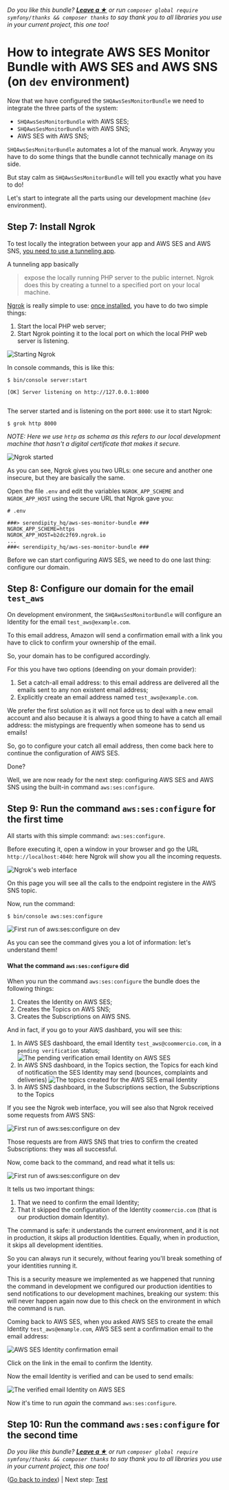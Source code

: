 *Do you like this bundle? [**Leave a &#9733;**](#js-repo-pjax-container) or run `composer global require symfony/thanks && composer thanks` to say thank you to all libraries you use in your current project, this one too!*

How to integrate AWS SES Monitor Bundle with AWS SES and AWS SNS (on `dev` environment)
=======================================================================================

Now that we have configured the `SHQAwsSesMonitorBundle` we need to integrate the three parts of the system:

- `SHQAwsSesMonitorBundle` with AWS SES;
- `SHQAwsSesMonitorBundle` with AWS SNS;
- AWS SES with AWS SNS;

`SHQAwsSesMonitorBundle` automates a lot of the manual work. Anyway you have to do some things that the bundle cannot technically manage on its side.

But stay calm as `SHQAwsSesMonitorBundle` will tell you exactly what you have to do!

Let's start to integrate all the parts using our development machine (`dev` environment).

Step 7: Install Ngrok
---------------------

To test locally the integration between your app and AWS SES and AWS SNS, [you need to use a tunneling app](https://blogs.aws.amazon.com/php/post/Tx2CO24DVG9CAK0/Testing-Webhooks-Locally-for-Amazon-SNS).

A tunneling app basically

> expose the locally running PHP server to the public internet. Ngrok does this by creating a tunnel to a specified port on your local machine.

[Ngrok](https://ngrok.com/) is really simple to use: [once installed](https://ngrok.com/download), you have to do two simple things:

1. Start the local PHP web server;
2. Start Ngrok pointing it to the local port on which the local PHP web server is listening.

![](http://www.serendipityhq.com/assets/open-source-projects/bundle-aws-ses-monitor/ngrok-start.gif "Starting Ngrok")

In console commands, this is like this:

```console
$ bin/console server:start

[OK] Server listening on http://127.0.0.1:8000
  
```

The server started and is listening on the port `8000`: use it to start Ngrok:

````console
$ grok http 8000
````

*NOTE: Here we use `http` as schema as this refers to our local development machine that hasn't a digital certificate that makes it secure.*

![](http://www.serendipityhq.com/assets/open-source-projects/bundle-aws-ses-monitor/ngrok-started-min.png "Ngrok started")

As you can see, Ngrok gives you two URLs: one secure and another one insecure, but they are basically the same.

Open the file `.env` and edit the variables `NGROK_APP_SCHEME` and `NGROK_APP_HOST` using the secure URL that Ngrok gave you:

```apacheconfig
# .env

###> serendipity_hq/aws-ses-monitor-bundle ###
NGROK_APP_SCHEME=https
NGROK_APP_HOST=b2dc2f69.ngrok.io
...
###< serendipity_hq/aws-ses-monitor-bundle ###
```

Before we can start configuring AWS SES, we need to do one last thing: configure our domain.

Step 8: Configure our domain for the email `test_aws`
-----------------------------------------------------

On development environment, the `SHQAwsSesMonitorBundle` will configure an Identity for the email `test_aws@example.com`.

To this email address, Amazon will send a confirmation email with a link you have to click to confirm your ownership of the email.

So, your domain has to be configured accordingly.

For this you have two options (deending on your domain provider):

1. Set a catch-all email address: to this email address are delivered all the emails sent to any non existent email address;
2. Explicitly create an email address named `test_aws@example.com`.

We prefer the first solution as it will not force us to deal with a new email account and also because it is always a good thing to have a catch all email address: the mistypings are frequently when someone has to send us emails!

So, go to configure your catch all email address, then come back here to continue the configuration of AWS SES.

Done?

Well, we are now ready for the next step: configuring AWS SES and AWS SNS using the built-in command `aws:ses:configure`.

Step 9: Run the command `aws:ses:configure` for the first time
--------------------------------------------------------------

All starts with this simple command: `aws:ses:configure`.

Before executing it, open a window in your browser and go the URL `http://localhost:4040`: here Ngrok will show you all the incoming requests.

![](http://www.serendipityhq.com/assets/open-source-projects/bundle-aws-ses-monitor/ngrok-started-web-interface-min.png "Ngrok's web interface")

On this page you will see all the calls to the endpoint registere in the AWS SNS topic.

Now, run the command:

```console
$ bin/console aws:ses:configure
```

![](http://www.serendipityhq.com/assets/open-source-projects/bundle-aws-ses-monitor/aws-ses-configure-dev-first-run.gif "First run of aws:ses:configure on dev")

As you can see the command gives you a lot of information: let's understand them!

#### What the command `aws:ses:configure` did

When you run the command `aws:ses:configure` the bundle does the following things:

1. Creates the Identity on AWS SES;
2. Creates the Topics on AWS SNS;
3. Creates the Subscriptions on AWS SNS.

And in fact, if you go to your AWS dashbard, you will see this:

1. In AWS SES dashboard, the email Identity `test_aws@coommercio.com`, in a `pending verification` status; 
![](http://www.serendipityhq.com/assets/open-source-projects/bundle-aws-ses-monitor/aws-ses-email-identities-pending-min.png "The pending verification email Identity on AWS SES")
2. In AWS SNS dashboard, in the Topics section, the Topics for each kind of notification the SES Identity may send (bounces, complaints and deliveries)
![](http://www.serendipityhq.com/assets/open-source-projects/bundle-aws-ses-monitor/aws-sns-topics-min.png "The topics created for the AWS SES email Identity")
3. In AWS SNS dashboard, in the Subscriptions section, the Subscriptions to the Topics

If you see the Ngrok web interface, you will see also that Ngrok received some requests from AWS SNS:

![](http://www.serendipityhq.com/assets/open-source-projects/bundle-aws-ses-monitor/ngrok-aws-sns-confirmation-payloads-min.png "First run of aws:ses:configure on dev")

Those requests are from AWS SNS that tries to confirm the created Subscriptions: they was all successful.

Now, come back to the command, and read what it tells us:

![](http://www.serendipityhq.com/assets/open-source-projects/bundle-aws-ses-monitor/aws-ses-configure-dev-first-run-min.png "First run of aws:ses:configure on dev")

It tells us two important things:

1. That we need to confirm the email Identity;
2. That it skipped the configuration of the Identity `coommercio.com` (that is our production domain Identity).

The command is safe: it understands the current environment, and it is not in production, it skips all production Identities. Equally, when in production, it skips all development identities.

So you can always run it securely, without fearing you'll break something of your identities running it.

This is a security measure we implemented as we happened that running the command in development we configured our production identities to send notifications to our development machines, breaking our system: this will never happen again now due to this check on the environment in which the command is run.

Coming back to AWS SES, when you asked AWS SES to create the email Identity `test_aws@emample.com`, AWS SES sent a confirmation email to the email address:

![](http://www.serendipityhq.com/assets/open-source-projects/bundle-aws-ses-monitor/aws-ses-confirmation-email-min.png "AWS SES Identity confirmation email")

Click on the link in the email to confirm the Identity.

Now the email Identity is verified and can be used to send emails:

![](http://www.serendipityhq.com/assets/open-source-projects/bundle-aws-ses-monitor/aws-ses-email-identities-verified-min.png "The verified email Identity on AWS SES")

Now it's time to run *again* the command `aws:ses:configure`.

Step 10: Run the command `aws:ses:configure` for the second time
----------------------------------------------------------------

*Do you like this bundle? [**Leave a &#9733;**](#js-repo-pjax-container) or run `composer global require symfony/thanks && composer thanks` to say thank you to all libraries you use in your current project, this one too!*

([Go back to index](Index.md)) | Next step: [Test](Test.md)
